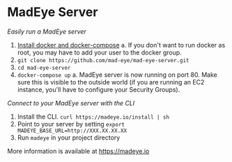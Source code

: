 # MadEye Server

*Easily run a MadEye server*

1. [Install docker and docker-compose](https://docs.docker.com/compose/install/)
  a. If you don't want to run docker as root, you may have to add your user to the
     docker group.
2. `git clone https://github.com/mad-eye/mad-eye-server.git`
3. `cd mad-eye-server`
4. `docker-compose up`
  a. MadEye server is now running on port 80.  Make sure this is visible to the
     outside world (if you are running an EC2 instance, you'll have to configure
     your Security Groups).

*Connect to your MadEye server with the CLI*

1. Install the CLI. `curl https://madeye.io/install | sh`
2. Point to your server by setting  `export MADEYE_BASE_URL=http://XXX.XX.XX.XX`
3. Run `madeye` in your project directory

More information is available at https://madeye.io

